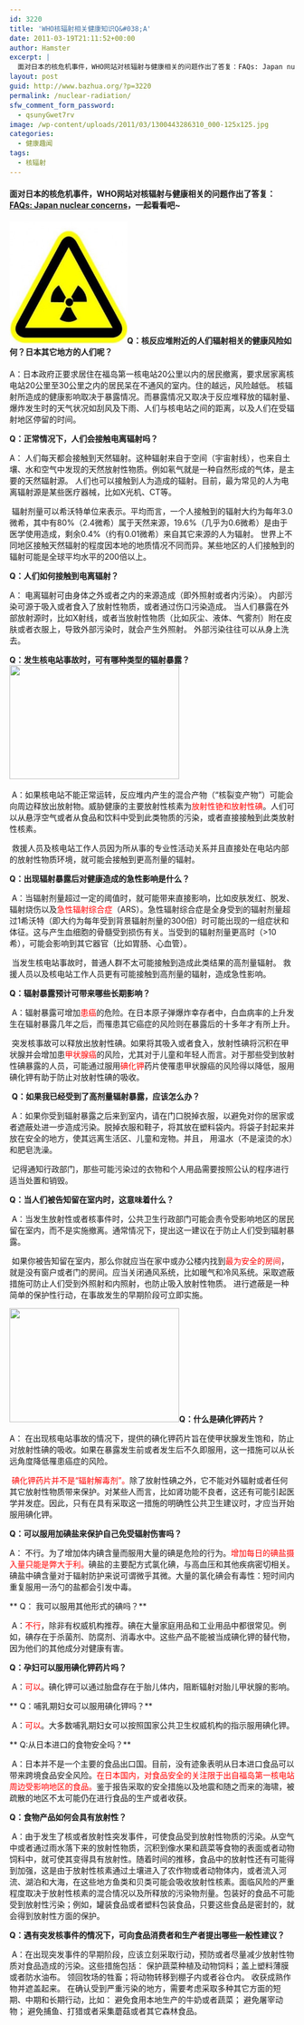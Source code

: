 ```yaml
---
id: 3220
title: 'WHO核辐射相关健康知识Q&#038;A'
date: 2011-03-19T21:11:52+00:00
author: Hamster
excerpt: |
  面对日本的核危机事件，WHO网站对核辐射与健康相关的问题作出了答复：FAQs: Japan nuclear concerns，一起看看吧~
layout: post
guid: http://www.bazhua.org/?p=3220
permalink: /nuclear-radiation/
sfw_comment_form_password:
  - qsunyGwet7rv
image: /wp-content/uploads/2011/03/1300443286310_000-125x125.jpg
categories:
  - 健康趣闻
tags:
  - 核辐射
---
```

#### 面对日本的核危机事件，WHO网站对核辐射与健康相关的问题作出了答复：[FAQs: Japan nuclear concerns](http://www.who.int/hac/crises/jpn/faqs/en/index.html)，一起看看吧~

#### [<img class="alignright size-medium wp-image-3228" title="20100925151821985" src="/wp-content/uploads/2011/03/20100925151821985-300x292.jpg" alt="" width="208" height="215" />](/wp-content/uploads/2011/03/20100925151821985.jpg)Q：核反应堆附近的人们辐射相关的健康风险如何？日本其它地方的人们呢？

A：日本政府正要求居住在福岛第一核电站20公里以内的居民撤离，要求居家离核电站20公里至30公里之内的居民呆在不通风的室内。住的越远，风险越低。 核辐射所造成的健康影响取决于暴露情况。而暴露情况又取决于反应堆释放的辐射量、爆炸发生时的天气状况如刮风及下雨、人们与核电站之间的距离，以及人们在受辐射地区停留的时间。

**Q：正常情况下，人们会接触电离辐射吗？**

A： 人们每天都会接触到天然辐射。这种辐射来自于空间（宇宙射线），也来自土壤、水和空气中发现的天然放射性物质。例如氡气就是一种自然形成的气体，是主要的天然辐射源。 人们也可以接触到人为造成的辐射。目前，最为常见的人为电离辐射源是某些医疗器械，比如X光机、CT等。

 辐射剂量可以希沃特单位来表示。平均而言，一个人接触到的辐射大约为每年3.0微希，其中有80%（2.4微希）属于天然来源，19.6%（几乎为0.6微希）是由于医学使用造成，剩余0.4%（约有0.01微希）来自其它来源的人为辐射。 世界上不同地区接触天然辐射的程度因本地的地质情况不同而异。某些地区的人们接触到的辐射可能是全球平均水平的200倍以上。

**Q：人们如何接触到电离辐射？**

A： 电离辐射可由身体之外或者之内的来源造成（即外照射或者内污染）。 内部污染可源于吸入或者食入了放射性物质，或者通过伤口污染造成。 当人们暴露在外部放射源时，比如X射线，或者当放射性物质（比如灰尘、液体、气雾剂）附在皮肤或者衣服上，导致外部污染时，就会产生外照射。 外部污染往往可以从身上洗去。

**Q：发生核电站事故时，可有哪种类型的辐射暴露？[<img class="alignright size-medium wp-image-3229" title="765048986701533535" src="/wp-content/uploads/2011/03/765048986701533535-300x201.jpg" alt="" width="300" height="201" srcset="/wp-content/uploads/2011/03/765048986701533535-300x200.jpg 300w, /wp-content/uploads/2011/03/765048986701533535-150x100.jpg 150w, /wp-content/uploads/2011/03/765048986701533535-360x240.jpg 360w, /wp-content/uploads/2011/03/765048986701533535.jpg 600w" sizes="(max-width: 300px) 100vw, 300px" />](/wp-content/uploads/2011/03/765048986701533535.jpg)**

 A：如果核电站不能正常运转，反应堆内产生的混合产物（“核裂变产物”）可能会向周边释放出放射物。威胁健康的主要放射性核素为<span style="color: #ff0000;">放射性铯和放射性碘</span>。人们可以从悬浮空气或者从食品和饮料中受到此类物质的污染，或者直接接触到此类放射性核素。

 救援人员及核电站工作人员因为所从事的专业性活动关系并且直接处在电站内部的放射性物质环境，就可能会接触到更高剂量的辐射。

**Q：出现辐射暴露后对健康造成的急性影响是什么？**

 A：当辐射剂量超过一定的阈值时，就可能带来直接影响，比如皮肤发红、脱发、辐射烧伤以及<span style="color: #ff0000;">急性辐射综合症</span>（ARS）。急性辐射综合症是全身受到的辐射剂量超过1希沃特（即大约为每年受到背景辐射剂量的300倍）时可能出现的一组症状和体征。这与产生血细胞的骨髓受到损伤有关。当受到的辐射剂量更高时（>10希），可能会影响到其它器官（比如胃肠、心血管）。

 当发生核电站事故时，普通人群不太可能接触到造成此类结果的高剂量辐射。 救援人员以及核电站工作人员更有可能接触到高剂量的辐射，造成急性影响。

**Q：辐射暴露预计可带来哪些长期影响？**

 A：辐射暴露可增加<span style="color: #ff0000;">患癌</span>的危险。在日本原子弹爆炸幸存者中，白血病率的上升发生在辐射暴露几年之后，而罹患其它癌症的风险则在暴露后的十多年才有所上升。

 突发核事故可以释放出放射性碘。如果将其吸入或者食入，放射性碘将沉积在甲状腺并会增加患<span style="color: #ff0000;">甲状腺癌</span>的风险，尤其对于儿童和年轻人而言。对于那些受到放射性碘暴露的人员，可能通过服用<span style="color: #ff0000;">碘化钾</span>药片使罹患甲状腺癌的风险得以降低，服用碘化钾有助于防止对放射性碘的吸收。

 **Q：如果我已经受到了高剂量辐射暴露，应该怎么办？**

 A：如果你受到辐射暴露之后来到室内，请在门口脱掉衣服，以避免对你的居家或者遮蔽处进一步造成污染。脱掉衣服和鞋子，将其放在塑料袋内。将袋子封起来并放在安全的地方，使其远离生活区、儿童和宠物。并且， 用温水（不是滚烫的水）和肥皂洗澡。

 记得通知行政部门，那些可能污染过的衣物和个人用品需要按照公认的程序进行适当处置和销毁。

**Q：当人们被告知留在室内时，这意味着什么？**

 A：当发生放射性或者核事件时，公共卫生行政部门可能会责令受影响地区的居民留在室内，而不是实施撤离。通常情况下，提出这一建议在于防止人们受到辐射暴露。

 如果你被告知留在室内，那么你就应当在家中或办公楼内找到<span style="color: #ff0000;">最为安全的房间</span>，就是没有窗户或者门的房间。应当关闭通风系统，比如暖气和冷风系统。采取遮蔽措施可防止人们受到外照射和内照射，也防止吸入放射性物质。 进行遮蔽是一种简单的保护性行动，在事故发生的早期阶段可立即实施。

**[<img class="alignleft size-medium wp-image-3230" title="6324_ab9ad742-1bc2-4b23-a1e8-b65c4101102c" src="/wp-content/uploads/2011/03/6324_ab9ad742-1bc2-4b23-a1e8-b65c4101102c-300x201.jpg" alt="" width="300" height="201" srcset="/wp-content/uploads/2011/03/6324_ab9ad742-1bc2-4b23-a1e8-b65c4101102c-300x200.jpg 300w, /wp-content/uploads/2011/03/6324_ab9ad742-1bc2-4b23-a1e8-b65c4101102c-150x100.jpg 150w, /wp-content/uploads/2011/03/6324_ab9ad742-1bc2-4b23-a1e8-b65c4101102c-360x240.jpg 360w, /wp-content/uploads/2011/03/6324_ab9ad742-1bc2-4b23-a1e8-b65c4101102c-600x400.jpg 600w, /wp-content/uploads/2011/03/6324_ab9ad742-1bc2-4b23-a1e8-b65c4101102c.jpg 611w" sizes="(max-width: 300px) 100vw, 300px" />](/wp-content/uploads/2011/03/6324_ab9ad742-1bc2-4b23-a1e8-b65c4101102c.jpg)Q：什么是碘化钾药片？**

A： 在出现核电站事故的情况下，提供的碘化钾药片旨在使甲状腺发生饱和，防止对放射性碘的吸收。如果在暴露发生前或者发生后不久即服用，这一措施可以从长远角度降低罹患癌症的风险。

 <span style="color: #ff0000;">碘化钾药片并不是“辐射解毒剂”。</span>除了放射性碘之外，它不能对外辐射或者任何其它放射性物质带来保护。对某些人而言，比如肾功能不良者，这还有可能引起医学并发症。因此，只有在具有采取这一措施的明确性公共卫生建议时，才应当开始服用碘化钾。

**Q：可以服用加碘盐来保护自己免受辐射伤害吗？**

A： 不行。为了增加体内碘含量而服用大量的碘是危险的行为。<span style="color: #ff0000;">增加每日的碘盐摄入量只能是弊大于利。</span>碘盐的主要配方式氯化碘，与高血压和其他疾病密切相关。碘盐中碘含量对于辐射防护来说可谓微乎其微。大量的氯化碘会有毒性：短时间内重复服用一汤勺的盐都会引发中毒。

** Q： 我可以服用其他形式的碘吗？**

 A：<span style="color: #ff0000;">不行</span>，除非有权威机构推荐。碘在大量家庭用品和工业用品中都很常见。例如，碘存在于杀菌剂、防腐剂、消毒水中。这些产品不能被当成碘化钾的替代物，因为他们的其他成分对健康有害。

**Q：孕妇可以服用碘化钾药片吗？**

 A：<span style="color: #ff0000;">可以</span>。碘化钾可以通过胎盘存在于胎儿体内，阻断辐射对胎儿甲状腺的影响。

** Q：哺乳期妇女可以服用碘化钾吗？**

 A：<span style="color: #ff0000;">可以</span>。大多数哺乳期妇女可以按照国家公共卫生权威机构的指示服用碘化钾。

** Q:从日本进口的食物安全吗？**

 A：日本并不是一个主要的食品出口国。目前，没有迹象表明从日本进口食品可以带来跨境食品安全风险。<span style="color: #ff0000;">在日本国内，对食品安全的关注限于出自福岛第一核电站周边受影响地区的食品。</span>鉴于报告采取的安全措施以及地震和随之而来的海啸，被疏散的地区不太可能仍在进行食品的生产或者收获。

**Q：食物产品如何会具有放射性？**

 A：由于发生了核或者放射性突发事件，可使食品受到放射性物质的污染。从空气中或者通过雨水落下来的放射性物质，沉积到像水果和蔬菜等食物的表面或者动物饲料中，就可使其变得具有放射性。随着时间的推移，食品中的放射性还有可能得到加强，这是由于放射性核素通过土壤进入了农作物或者动物体内，或者流入河流、湖泊和大海，在这些地方鱼类和贝类可能会吸收放射性核素。面临风险的严重程度取决于放射性核素的混合情况以及所释放的污染物剂量。包装好的食品不可能受到放射性污染；例如，罐装食品或者塑料包装食品，只要这些食品是密封的，就会得到放射性方面的保护。

**Q：遇有突发核事件的情况下，可向食品消费者和生产者提出哪些一般性建议？**

 A：在出现突发事件的早期阶段，应该立刻采取行动，预防或者尽量减少放射性物质对食品造成的污染。这些措施包括： 保护蔬菜种植及动物饲料；盖上塑料薄膜或者防水油布。 领回牧场的牲畜；将动物转移到棚子内或者谷仓内。 收获成熟作物并遮盖起来。 在确认受到严重污染的地方，需要考虑采取多种其它方面的短期、中期和长期行动，比如： 避免食用本地生产的牛奶或者蔬菜； 避免屠宰动物； 避免捕鱼、打猎或者采集蘑菇或者其它森林食品。
